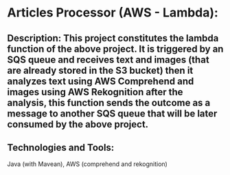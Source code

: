 # Articles Processor (AWS - Lambda):

## Description: This project constitutes the lambda function of the above project. It is triggered by an SQS queue and receives text and images (that are already stored in the S3 bucket) then it analyzes text using AWS Comprehend and images using AWS Rekognition after the analysis, this function sends the outcome as a message to another SQS queue that will be later consumed by the above project.

## Technologies and Tools: 
Java (with Mavean), AWS (comprehend and rekognition)
